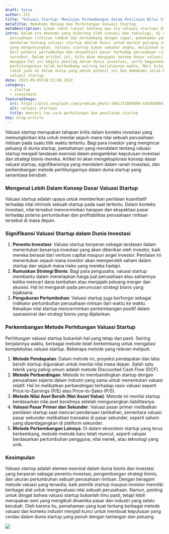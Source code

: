 ```yaml
---
draft: false
author: ICX
title: "Valuasi Startup: Meninjau Perkembangan dalam Penilaian Nilai Startup"
metaTitle: Memahami Konsep dan Perhitungan Valuasi Startup
metaDescription: Simak lebih lanjut tentang apa itu valuasi startups dan perhitungannya
intro: Dalam era ekonomi yang didorong oleh inovasi dan teknologi, di mana
  perusahaan rintisan tumbuh dan berkembang dengan cepat, pemahaman yang
  mendalam tentang valuasi startup adalah kunci untuk meraih peluang investasi
  yang menguntungkan. Valuasi startup bukan sekadar angka, melainkan cerminan
  dari potensi pertumbuhan dan ekspektasi pasar terhadap perusahaan rintisan
  tersebut. Dalam artikel ini, kita akan mengupas konsep dasar valuasi startup,
  mengapa hal ini begitu penting dalam dunia investasi, serta bagaimana metode
  perhitungannya telah berkembang seiring berjalannya waktu. Mari kita melangkah
  lebih jauh ke dalam dunia yang penuh potensi ini dan memahami seluk-beluk
  valuasi startup.
date: 2023-09-05T18:31:08.297Z
category:
  - startup
  - investment
featuredImage:
  src: https://plus.unsplash.com/premium_photo-1661371884099-5d50b680d369?ixlib=rb-4.0.3&ixid=M3wxMjA3fDB8MHxzZWFyY2h8N3x8bW9uZXl8ZW58MHx8MHx8fDA%3D&auto=format&fit=crop&w=1000&q=60
  alt: valuasi startups
  title: mencari tau cara perhitungan dan penilaian startup
key: blog-article
---
```

Valuasi startup merupakan tahapan kritis dalam konteks investasi yang memungkinkan kita untuk menilai sejauh mana nilai sebuah perusahaan rintisan pada suatu titik waktu tertentu. Bagi para investor yang mengincar peluang di dunia startup, pemahaman yang mendalam tentang valuasi startup menjadi landasan esensial dalam pengambilan keputusan investasi dan strategi bisnis mereka. Artikel ini akan mengeksplorasi konsep dasar valuasi startup, signifikansinya yang mendalam dalam ranah investasi, dan perkembangan metode perhitungannya dalam dunia startup yang senantiasa berubah.

### Mengenal Lebih Dalam Konsep Dasar Valuasi Startup

Valuasi startup adalah upaya untuk memberikan penilaian kuantitatif terhadap nilai intrinsik sebuah startup pada saat tertentu. Dalam konteks investasi, nilai tersebut mencerminkan harapan dan ekspektasi pasar terhadap potensi pertumbuhan dan profitabilitas perusahaan rintisan tersebut di masa depan.

### Signifikansi Valuasi Startup dalam Dunia Investasi

1. **Penentu Investasi**: Valuasi startup berperan sebagai landasan dalam menentukan besarnya investasi yang akan diberikan oleh investor, baik mereka berasal dari venture capital maupun angel investor. Penilaian ini menentukan sejauh mana investor akan memperoleh saham dalam startup dan sejauh mana risiko yang mereka hadapi.
2. **Rumuskan Strategi Bisnis**: Bagi para pengusaha, valuasi startup membantu dalam menetapkan harga jual perusahaan atau sahamnya ketika mencari dana tambahan atau menjajaki peluang merger dan akuisisi. Hal ini mengarah pada perumusan strategi bisnis yang bijaksana.
3. **Pengukuran Pertumbuhan**: Valuasi startup juga berfungsi sebagai indikator pertumbuhan perusahaan rintisan dari waktu ke waktu. Kenaikan nilai startup mencerminkan perkembangan positif dalam operasional dan strategi bisnis yang dijalankan.

### Perkembangan Metode Perhitungan Valuasi Startup

Perhitungan valuasi startup bukanlah hal yang tetap dan pasti. Seiring berjalannya waktu, berbagai metode telah berkembang untuk mengatasi kompleksitas valuasi startup. Beberapa metode yang relevan meliputi:

1. **Metode Pendapatan**: Dalam metode ini, proyeksi pendapatan dan laba bersih startup digunakan untuk menilai nilai masa depan. Salah satu teknik yang paling umum adalah metode Discounted Cash Flow (DCF).
2. **Metode Perbandingan**: Metode ini membandingkan startup dengan perusahaan sejenis dalam industri yang sama untuk menentukan valuasi relatif. Hal ini melibatkan perbandingan terhadap rasio valuasi seperti Price-to-Earnings (P/E) atau Price-to-Sales (P/S).
3. **Metode Nilai Aset Bersih (Net Asset Value)**: Metode ini menilai startup berdasarkan nilai aset bersihnya setelah mengurangkan liabilitasnya.
4. **Valuasi Pasar Primer dan Sekunder**: Valuasi pasar primer melibatkan penilaian startup saat mencari pendanaan tambahan, sementara valuasi pasar sekunder melibatkan transaksi di pasar sekunder, seperti saham yang diperdagangkan di platform sekunder.
5. **Metode Perkembangan Lainnya**: Di dalam ekosistem startup yang terus berkembang, metode-metode baru telah muncul, seperti valuasi berdasarkan pertumbuhan pengguna, nilai merek, atau teknologi yang unik.

### Kesimpulan

Valuasi startup adalah elemen esensial dalam dunia bisnis dan investasi yang berperan sebagai penentu investasi, pengembangan strategi bisnis, dan ukuran pertumbuhan sebuah perusahaan rintisan. Dengan beragam metode valuasi yang tersedia, baik pemilik startup maupun investor memiliki berbagai alat untuk mengevaluasi nilai sebuah perusahaan. Namun, penting untuk diingat bahwa valuasi startup bukanlah ilmu pasti, tetapi lebih merupakan seni yang mengikuti dinamika pasar dan industri yang selalu berubah. Oleh karena itu, pemahaman yang kuat tentang berbagai metode valuasi dan konteks industri menjadi kunci untuk membuat keputusan yang cerdas dalam dunia startup yang penuh dengan tantangan dan peluang.

![](/img/rsz_snapinstaapp_346119647_1435083573982006_484823168912654359_n_1080-1-.jpg)